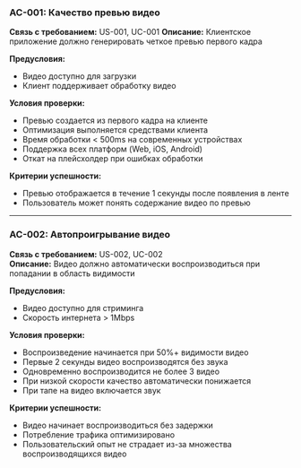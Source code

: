 ### AC-001: Качество превью видео
**Связь с требованием:** US-001, UC-001
**Описание:** Клиентское приложение должно генерировать четкое превью первого кадра

**Предусловия:**
- Видео доступно для загрузки
- Клиент поддерживает обработку видео

**Условия проверки:**
- Превью создается из первого кадра на клиенте
- Оптимизация выполняется средствами клиента
- Время обработки < 500ms на современных устройствах
- Поддержка всех платформ (Web, iOS, Android)
- Откат на плейсхолдер при ошибках обработки

**Критерии успешности:**  
- Превью отображается в течение 1 секунды после появления в ленте  
- Пользователь может понять содержание видео по превью  

---

### AC-002: Автопроигрывание видео  
**Связь с требованием:** US-002, UC-002  
**Описание:** Видео должно автоматически воспроизводиться при попадании в область видимости  

**Предусловия:**  
- Видео доступно для стриминга  
- Скорость интернета > 1Mbps  

**Условия проверки:**  
- Воспроизведение начинается при 50%+ видимости видео  
- Первые 2 секунды видео воспроизводятся без звука  
- Одновременно воспроизводится не более 3 видео  
- При низкой скорости качество автоматически понижается  
- При тапе на видео включается звук  

**Критерии успешности:**  
- Видео начинает воспроизводиться без задержки  
- Потребление трафика оптимизировано  
- Пользовательский опыт не страдает из-за множества воспроизводящихся видео  
